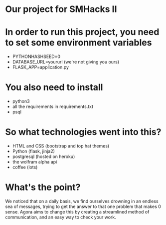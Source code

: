 # Our project for SMHacks II

# In order to run this project, you need to set some environment variables
- PYTHONHASHSEED=0
- DATABASE_URL=yoururl (we're not giving you ours)
- FLASK_APP=application.py

# You also need to install
- python3
- all the requirements in requirements.txt
- psql

# So what technologies went into this?
- HTML and CSS (bootstrap and top hat themes)
- Python (flask, jinja2)
- postgresql (hosted on heroku)
- the wolfram alpha api
- coffee (lots)

# What's the point?
We noticed that on a daily basis, we find ourselves drowning in an endless sea of messages, trying to get the answer to that one problem that makes 0 sense. Agora aims to change this by creating a streamlined method of communication, and an easy way to check your work.
